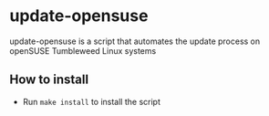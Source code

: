 # update-opensuse
update-opensuse is a script that automates the update process on openSUSE Tumbleweed Linux systems

## How to install
* Run `make install` to install the script